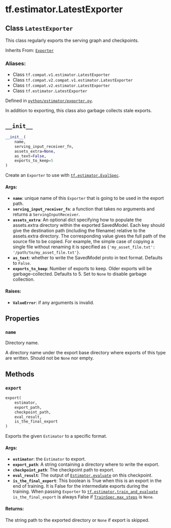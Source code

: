 <div itemscope itemtype="http://developers.google.com/ReferenceObject">
<meta itemprop="name" content="tf.estimator.LatestExporter" />
<meta itemprop="path" content="Stable" />
<meta itemprop="property" content="name"/>
<meta itemprop="property" content="__init__"/>
<meta itemprop="property" content="export"/>
</div>

# tf.estimator.LatestExporter

## Class `LatestExporter`

This class regularly exports the serving graph and checkpoints.

Inherits From: [`Exporter`](../../tf/estimator/Exporter.md)

### Aliases:

* Class `tf.compat.v1.estimator.LatestExporter`
* Class `tf.compat.v2.compat.v1.estimator.LatestExporter`
* Class `tf.compat.v2.estimator.LatestExporter`
* Class `tf.estimator.LatestExporter`



Defined in [`python/estimator/exporter.py`](https://github.com/tensorflow/estimator/tree/master/tensorflow_estimator/python/estimator/exporter.py).

<!-- Placeholder for "Used in" -->

In addition to exporting, this class also garbage collects stale exports.

<h2 id="__init__"><code>__init__</code></h2>

``` python
__init__(
    name,
    serving_input_receiver_fn,
    assets_extra=None,
    as_text=False,
    exports_to_keep=5
)
```

Create an `Exporter` to use with <a href="../../tf/estimator/EvalSpec.md"><code>tf.estimator.EvalSpec</code></a>.


#### Args:


* <b>`name`</b>: unique name of this `Exporter` that is going to be used in the
  export path.
* <b>`serving_input_receiver_fn`</b>: a function that takes no arguments and returns
  a `ServingInputReceiver`.
* <b>`assets_extra`</b>: An optional dict specifying how to populate the assets.extra
  directory within the exported SavedModel.  Each key should give the
  destination path (including the filename) relative to the assets.extra
  directory.  The corresponding value gives the full path of the source
  file to be copied.  For example, the simple case of copying a single
  file without renaming it is specified as
  `{'my_asset_file.txt': '/path/to/my_asset_file.txt'}`.
* <b>`as_text`</b>: whether to write the SavedModel proto in text format. Defaults to
  `False`.
* <b>`exports_to_keep`</b>: Number of exports to keep.  Older exports will be
  garbage-collected.  Defaults to 5.  Set to `None` to disable garbage
  collection.


#### Raises:


* <b>`ValueError`</b>: if any arguments is invalid.



## Properties

<h3 id="name"><code>name</code></h3>

Directory name.

A directory name under the export base directory where exports of
this type are written.  Should not be `None` nor empty.



## Methods

<h3 id="export"><code>export</code></h3>

``` python
export(
    estimator,
    export_path,
    checkpoint_path,
    eval_result,
    is_the_final_export
)
```

Exports the given `Estimator` to a specific format.


#### Args:


* <b>`estimator`</b>: the `Estimator` to export.
* <b>`export_path`</b>: A string containing a directory where to write the export.
* <b>`checkpoint_path`</b>: The checkpoint path to export.
* <b>`eval_result`</b>: The output of <a href="../../tf/estimator/Estimator.md#evaluate"><code>Estimator.evaluate</code></a> on this checkpoint.
* <b>`is_the_final_export`</b>: This boolean is True when this is an export in the
  end of training.  It is False for the intermediate exports during
  the training.
  When passing `Exporter` to <a href="../../tf/estimator/train_and_evaluate.md"><code>tf.estimator.train_and_evaluate</code></a>
  `is_the_final_export` is always False if <a href="../../tf/estimator/TrainSpec.md#max_steps"><code>TrainSpec.max_steps</code></a> is
  `None`.


#### Returns:

The string path to the exported directory or `None` if export is skipped.





